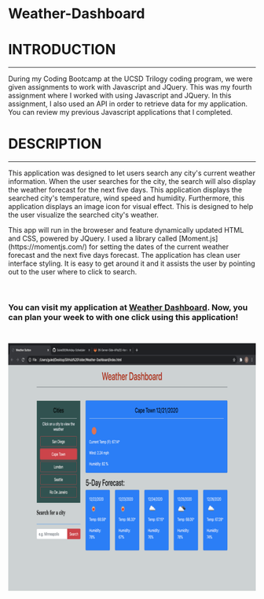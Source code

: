 # Weather-Dashboard

<h1>INTRODUCTION</h1>
<hr>
During my Coding Bootcamp at the UCSD Trilogy coding program, we were given assignments to work with Javascript and JQuery. This was my fourth assignment where I worked with using Javascript and JQuery. In this assignment, I also used an API in order to retrieve data for my application. You can review my previous Javascript applications that I completed.
<br>

<h1>DESCRIPTION</h1>
<hr>
<p>This application was designed to let users search any city's current weather information. When the user searches for the city, the search will also display the weather forecast for the next five days. This application displays the searched city's temperature, wind speed and humidity. Furthermore, this application displays an image icon for visual effect. This is designed to help the user visualize the searched city's weather.</p>
<p>This app will run in the broweser and feature dynamically updated HTML and CSS, powered by JQuery. I used a library called [Moment.js] (https://momentjs.com/) for setting the dates of the current weather forecast and the next five days forecast. The application has clean user interface styling. It is easy to get around it and it assists the user by pointing out to the user where to click to search.</p>
<br>
<h3>You can visit my application at <a href="https://guled06.github.io/Weather-Dashboard/">Weather Dashboard</a>. Now, you can plan your week to with one click using this application!<h3>
<br>

<img src="imageweather/pictureONE.png" alt="">

